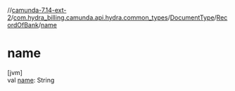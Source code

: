 //[camunda-7.14-ext-2](../../../../index.md)/[com.hydra_billing.camunda.api.hydra.common_types](../../index.md)/[DocumentType](../index.md)/[RecordOfBank](index.md)/[name](name.md)

# name

[jvm]\
val [name](name.md): String
